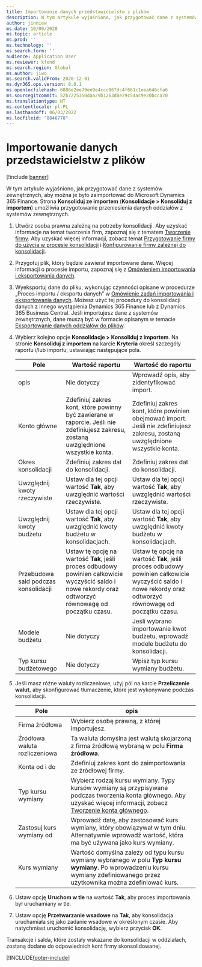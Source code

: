 ```yaml
---
title: Importowanie danych przedstawicielstw z plików
description: W tym artykule wyjaśniono, jak przygotować dane z systemów zewnętrznych, aby można je było zaimportować do Microsoft Dynamics 365 Finance.
author: jinniew
ms.date: 10/09/2020
ms.topic: article
ms.prod: ''
ms.technology: ''
ms.search.form: ''
audience: Application User
ms.reviewer: kfend
ms.search.region: Global
ms.author: jiwo
ms.search.validFrom: 2020-12-01
ms.dyn365.ops.version: 8.0.1
ms.openlocfilehash: 6886e2ee79ee9e4ccc067dc4f661c1eea646cfa6
ms.sourcegitcommit: 52b7225350daa29b1263d8e29c54ac9e20bcca70
ms.translationtype: HT
ms.contentlocale: pl-PL
ms.lasthandoff: 06/03/2022
ms.locfileid: "8846778"
---
```

# <a name="import-subsidiary-data-from-files"></a>Importowanie danych przedstawicielstw z plików

[!include [banner](../includes/banner.md)]

W tym artykule wyjaśniono, jak przygotować dane z systemów zewnętrznych, aby można je było zaimportować do Microsoft Dynamics 365 Finance. Strona **Konsoliduj ze importem** (**Konsolidacje \> Konsoliduj z importem**) umożliwia przygotowanie przeniesienia danych oddziałów z systemów zewnętrznych.

1. Utwórz osoba prawna zależną na potrzeby konsolidacji. Aby uzyskać informacje na temat tworzenia firm, zapoznaj się z tematem [Tworzenie firmy](../../fin-ops-core/fin-ops/organization-administration/tasks/create-legal-entity.md). Aby uzyskać więcej informacji, zobacz temat [Przygotowanie firmy do użycia w procesie konsolidacji](prepare-company-for-consolidation.md) i [Konfigurowanie firmy zależnej do konsolidacji](set-up-subsidiary-company-for-consolidation.md).

2. Przygotuj plik, który będzie zawierał importowane dane. Więcej informacji o procesie importu, zapoznaj się z [Omówieniem importowania i eksportowania danych](../../fin-ops-core/dev-itpro/data-entities/data-import-export-job.md).
3. Wyeksportuj dane do pliku, wykonując czynności opisane w procedurze „Proces importu / eksportu danych” w [Omówienie zadań importowania i eksportowania danych](../../fin-ops-core/dev-itpro/data-entities/data-import-export-job.md). Możesz użyć tej procedury do konsolidacji danych z innego wystąpienia Dynamics 365 Finance lub z Dynamics 365 Business Central. Jeśli importujesz dane z systemów zewnętrznych, dane muszą być w formacie opisanym w temacie [Eksportowanie danych oddziałów do plików](export-subsidiary-data-to-file.md).
4. Wybierz kolejno opcje **Konsolidacje \> Konsoliduj z importem**. Na stronie **Konsoliduj z importem** na karcie **Kryteria** określ szczegóły raportu i/lub importu, ustawiając następujące pola.

    | Pole                                 | Wartość raportu | Wartość do raportu |
    |---------------------------------------|----------------------|----------------------|
    | opis                           | Nie dotyczy | Wprowadź opis, aby zidentyfikować import. |
    | Konto główne                          | Zdefiniuj zakres kont, które powinny być zawierane w raporcie. Jeśli nie zdefiniujesz zakresu, zostaną uwzględnione wszystkie konta. | Zdefiniuj zakres kont, które powinien obejmować import. Jeśli nie zdefiniujesz zakresu, zostaną uwzględnione wszystkie konta. |
    | Okres konsolidacji                  | Zdefiniuj zakres dat do konsolidacji. | Zdefiniuj zakres dat do konsolidacji. |
    | Uwzględnij kwoty rzeczywiste                | Ustaw dla tej opcji wartość **Tak**, aby uwzględnić wartości rzeczywiste. | Ustaw dla tej opcji wartość **Tak**, aby uwzględnić wartości rzeczywiste. |
    | Uwzględnij kwoty budżetu                | Ustaw dla tej opcji wartość **Tak**, aby uwzględnić kwoty budżetu w konsolidacjach. | Ustaw dla tej opcji wartość **Tak**, aby uwzględnić kwoty budżetu w konsolidacjach. |
    | Przebudowa sald podczas konsolidacji | Ustaw tę opcję na wartość **Tak**, jeśli proces odbudowy powinien całkowicie wyczyścić saldo i nowe rekordy oraz odtworzyć równowagę od początku czasu. | Ustaw tę opcję na wartość **Tak**, jeśli proces odbudowy powinien całkowicie wyczyścić saldo i nowe rekordy oraz odtworzyć równowagę od początku czasu. |
    | Modele budżetu                         | Nie dotyczy | Jeśli wybrano importowanie kwot budżetu, wprowadź modele budżetu do konsolidacji. |
    | Typ kursu budżetowego                      | Nie dotyczy | Wpisz typ kursu wymiany budżetu. |

6. Jeśli masz różne waluty rozliczeniowe, użyj pól na karcie **Przeliczenie walut**, aby skonfigurować tłumaczenie, które jest wykonywane podczas konsolidacji.

    | Pole                      | opis |
    |----------------------------|-------------|
    | Firma źródłowa        | Wybierz osobę prawną, z której importujesz. |
    | Źródłowa waluta rozliczeniowa | Ta waluta domyślna jest walutą skojarzoną z firma źródłową wybraną w polu **Firma źródłowa**. |
    | Konta od i do       | Zdefiniuj zakres kont do zaimportowania ze źródłowej firmy. |
    | Typ kursu wymiany         | Wybierz rodzaj kursu wymiany. Typy kursów wymiany są przypisywane podczas tworzenia konta głównego. Aby uzyskać więcej informacji, zobacz [Tworzenie konta głównego](tasks/create-main-account.md). |
    | Zastosuj kurs wymiany od   | Wprowadź datę, aby zastosować kurs wymiany, który obowiązywał w tym dniu. Alternatywnie wprowadź wartość, która ma być używana jako kurs wymiany. |
    | Kurs wymiany              | Wartość domyślna zależy od typu kursu wymiany wybranego w polu **Typ kursu wymiany**. Po wprowadzeniu kursu wymiany zdefiniowanego przez użytkownika można zdefiniować kurs. |

7. Ustaw opcję **Uruchom w tle** na wartość **Tak**, aby proces importowania był uruchamiany w tle.
8. Ustaw opcję **Przetwarzanie wsadowe** na **Tak**, aby konsolidacja uruchamiała się jako zadanie wsadowe w określonym czasie. Aby natychmiast uruchomić konsolidację, wybierz przycisk **OK**. 

Transakcje i salda, które zostały wskazane do konsolidacji w oddziałach, zostaną dodane do odpowiednich kont firmy skonsolidowanej.


[!INCLUDE[footer-include](../../includes/footer-banner.md)]
